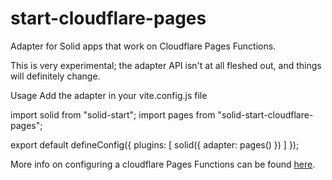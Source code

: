 # start-cloudflare-pages

Adapter for Solid apps that work on Cloudflare Pages Functions.

This is very experimental; the adapter API isn't at all fleshed out, and things
will definitely change.


Usage
Add the adapter in your vite.config.js file

import solid from "solid-start";
import pages from "solid-start-cloudflare-pages";

export default defineConfig({
  plugins: [
    solid({ adapter: pages() })
  ]
});

More info on configuring a cloudflare Pages Functions can be found
[here](https://developers.cloudflare.com/pages/platform/functions/).
